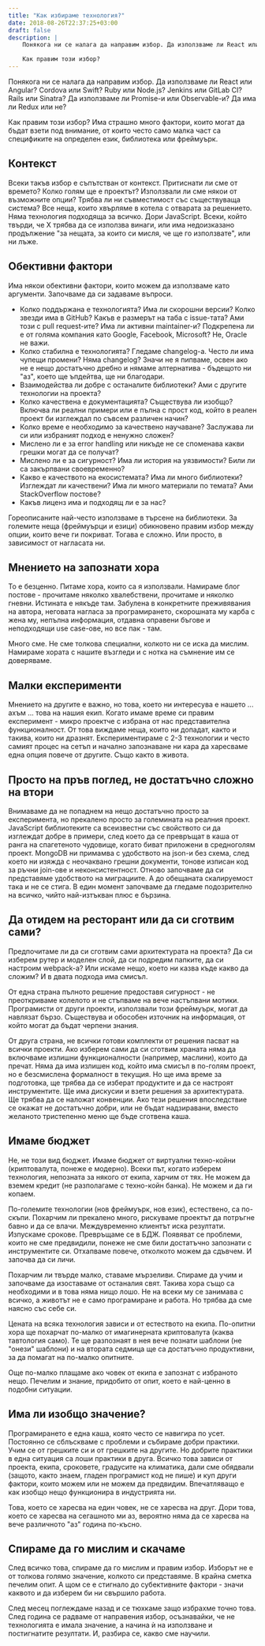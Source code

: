 ```yaml
---
title: "Как избираме технология?"
date: 2018-08-26T22:37:25+03:00
draft: false
description: |
    Понякога ни се налага да направим избор. Да използваме ли React или Angular? Cordova или Swift? Ruby или Node.js? Rails или Sinatra? Тази библиотека или другата?

    Как правим този избор?
---
```


Понякога ни се налага да направим избор. Да използваме ли React или Angular? Cordova или Swift? Ruby или Node.js? Jenkins или GitLab CI? Rails или Sinatra? Да използваме ли Promise-и или Observable-и? Да има ли Redux или не?

Как правим този избор? Има страшно много фактори, които могат да бъдат взети под внимание, от които често само малка част са спецификите на определен език, библиотека или фреймуърк.

## Контекст

Всеки такъв избор е съпътстван от контекст. Притиснати ли сме от времето? Колко голям ще е проектът? Използвали ли сме някои от възможните опции? Трябва ли ни съвместимост със съществуваща система? Все неща, които хвърляме в котела с отварата за решението.
Няма технология подходяща за всичко. Дори JavaScript. Всеки, който твърди, че X трябва да се използва винаги, или има недоизказано продължение "за нещата, за които си мисля, че ще го използвате", или ни лъже.

## Обективни фактори

Има някои обективни фактори, които можем да използваме като аргументи. Започваме да си задаваме въпроси.

- Колко поддържана е технологията? Има ли скорошни версии? Колко звезди има в GitHub? Какъв е размерът на таба с issue-тата? Ами този с pull request-ите? Има ли активни maintainer-и? Подкрепена ли е от голяма компания като Google, Facebook, Microsoft? Не, Oracle не важи.
- Колко стабилна е технологията? Гледаме changelog-а. Често ли има чупещи промени? Няма changelog? Значи не я пипваме, освен ако не е нещо достатъчно дребно и нямаме алтернатива - бъдещото ни "аз", което ще ъпдейтва, ще ни благодари.
- Взаимодейства ли добре с останалите библиотеки? Ами с другите технологии на проекта?
- Колко качествена е документацията? Съществува ли изобщо? Включва ли реални примери или е пълна с прост код, който в реален проект би изглеждал по съвсем различен начин?
- Колко време е необходимо за качествено научаване? Заслужава ли си или избраният подход е ненужно сложен?
- Мислено ли е за error handling или никъде не се споменава какви грешки могат да се получат?
- Мислено ли е за сигурност? Има ли история на уязвимости? Били ли са закърпвани своевременно?
- Какво е качеството на екосистемата? Има ли много библиотеки? Изглеждат ли качествени? Има ли много материали по темата? Ами StackOverflow постове?
- Какъв лиценз има и подходящ ли е за нас?

Гореописаните най-често използваме в търсене на библиотеки. За големите неща (фреймуърци и езици) обикновено правим избор между опции, които вече ги покриват. Тогава е сложно. Или просто, в зависимост от нагласата ни.

## Мнението на запознати хора

То е безценно. Питаме хора, които са я използвали. Намираме блог постове - прочитаме няколко хвалебствени, прочитаме и няколко гневни. Истината е някъде там. Забулена в конкретните преживявания на автора, неговата нагласа за програмирането, скорошната му карба с жена му, непълна информация, отдавна оправени бъгове и неподходящи use case-ове, но все пак - там.

Много сме. Не сме толкова специални, колкото ни се иска да мислим. Намираме хората с нашите възгледи и с нотка на съмнение им се доверяваме.

## Малки експерименти

Мнението на другите е важно, но това, което ни интересува е нашето ... ахъм ... това на нашия екип. Когато имаме време си правим експеримент - микро проектче с избрана от нас представителна функционалност. От това виждаме неща, които ни допадат, както и такива, които ни дразнят. Експериментираме с 2-3 технологии и често самият процес на сетъп и начално запознаване ни кара да харесваме една опция повече от другите. Също както в живота.

## Просто на пръв поглед, не достатъчно сложно на втори

Внимаваме да не попаднем на нещо достатъчно просто за експеримента, но прекалено просто за големината на реалния проект. JavaScript библиотеките са всеизвестни със свойството си да изглеждат добре в примери, след което да се превръщат в каша от ранга на спагетеното чудовище, когато биват приложени в средноголям проект. MongoDB ни примамва с удобството на json-и без схема, след което ни изяжда с неочаквано грешни документи, тонове изписан код за ръчни join-ове и неконсистентност. Отново започваме да си представяме удобството на миграциите. А до обещаната скалируемост така и не се стига. В един момент започваме да гледаме подозрително на всичко, чийто най-изтъкван плюс е бързина.

## Да отидем на ресторант или да си сготвим сами?

Предпочитаме ли да си сготвим сами архитектурата на проекта? Да си изберем рутер и моделен слой, да си подредим папките, да си настроим webpack-а? Или искаме нещо, което ни казва къде какво да сложим? И в двата подхода има смисъл.

От една страна пълното решение предоставя сигурност - не преоткриваме колелото и не стъпваме на вече настъпвани мотики. Програмисти от други проекти, използвали този фреймуърк, могат да навлязат бързо. Съществува и обособен източник на информация, от който могат да бъдат черпени знания.

От друга страна, не всички готови комплекти от решения пасват на всички проекти. Ако изберем сами да си сготвим храната няма да включваме излишни функционалности (например, маслини), които да пречат. Няма да има излишен код, който има смисъл в по-голям проект, но е безсмислена формалност в текущия. Но ще има време за подготовка, ще трябва да се изберат продуктите и да се настроят инструментите. Ще има дискусии и взети решения за архитектурата. Ще трябва да се наложат конвенции. Ако тези решения впоследствие се окажат не достатъчно добри, или не бъдат надзиравани, вместо желаното тристепенно меню ще бъде сготвена каша.

## Имаме бюджет

Не, не този вид бюджет. Имаме бюджет от виртуални техно-койни (криптовалута, понеже е модерно). Всеки път, когато изберем технология, непозната за някого от екипа, харчим от тях. Не можем да вземем кредит (не разполагаме с техно-койн банка). Не можем и да ги копаем.

По-големите технологии (нов фреймуърк, нов език), естествено, са по-скъпи. Похарчим ли прекалено много, рискуваме проектът да потръгне бавно и да се влачи. Междувременно клиентът иска резултати. Изпускаме срокове. Превръщаме се в БДЖ. Появяват се проблеми, които не сме предвидили, понеже не сме били достатъчно запознати с инструментите си. Отхапваме повече, отколкото можем да сдъвчем. И започва да си личи.

Похарчим ли твърде малко, ставаме мързеливи. Спираме да учим и започваме да изоставаме от останалия свят. Такива хора също са необходими и в това няма нищо лошо. Не на всеки му се занимава с всичко, а животът не е само програмиране и работа. Но трябва да сме наясно със себе си.

Цената на всяка технология зависи и от естеството на екипа. По-опитни хора ще похарчат по-малко от имагинерната криптовалута (каква тавтология само). Те ще разпознаят в нея вече познати шаблони (не "онези" шаблони) и на втората седмица ще са достатъчно продуктивни, за да помагат на по-малко опитните.

Още по-малко плащаме ако човек от екипа е запознат с избраното нещо. Печелим и знание, придобито от опит, което е най-ценно в подобни ситуации.

## Има ли изобщо значение?

Програмирането е една каша, която често се навигира по усет. Постоянно се сблъскваме с проблеми и събираме добри практики. Учим се от грешките си и от грешките на другите. Но добрите практики в една ситуация са лоши практики в друга. Всичко това зависи от проекта, екипа, сроковете, градусите на климатика, дали сме обядвали (защото, както знаем, гладен програмист код не пише) и куп други фактори, които можем или не можем да предвидим. Впечатляващо е как изобщо нещо функционира в индустрията ни.

Това, което се харесва на един човек, не се харесва на друг. Дори това, което се харесва на сегашното ми аз, вероятно няма да се харесва на вече различното "аз" година по-късно.

## Спираме да го мислим и скачаме

След всичко това, спираме да го мислим и правим избор. Изборът не е от толкова голямо значение, колкото си представяме. В крайна сметка печелим опит. А щом се е стигнало до субективните фактори - значи каквото и да изберем би ни свършило работа.

След месец поглеждаме назад и се тюхкаме защо избрахме точно това. След година се радваме от направения избор, осъзнавайки, че не технологията е имала значение, а начина ѝ на използване и постигнатите резултати. И, разбира се, какво сме научили.
